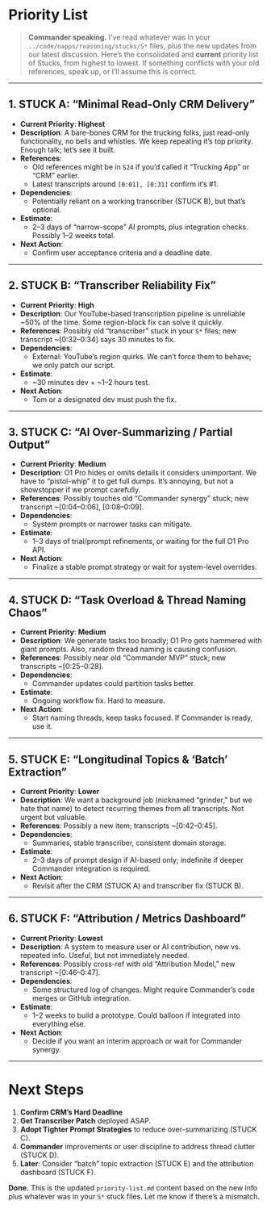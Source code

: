 # Priority List

> **Commander speaking.** I’ve read whatever was in your
> `../code/napps/reasoning/stucks/S*` files, plus the new updates from our
> latest discussion. Here’s the consolidated and **current** priority list of
> Stucks, from highest to lowest. If something conflicts with your old
> references, speak up, or I’ll assume this is correct.

---

## 1. STUCK A: “Minimal Read-Only CRM Delivery”

- **Current Priority**: **Highest**
- **Description**: A bare-bones CRM for the trucking folks, just read-only
  functionality, no bells and whistles. We keep repeating it’s top priority.
  Enough talk; let’s see it built.
- **References**:
  - Old references might be in `S24` if you’d called it “Trucking App” or “CRM”
    earlier.
  - Latest transcripts around `[0:01], [0:31]` confirm it’s #1.
- **Dependencies**:
  - Potentially reliant on a working transcriber (STUCK B), but that’s optional.
- **Estimate**:
  - 2–3 days of “narrow-scope” AI prompts, plus integration checks. Possibly 1–2
    weeks total.
- **Next Action**:
  - Confirm user acceptance criteria and a deadline date.

---

## 2. STUCK B: “Transcriber Reliability Fix”

- **Current Priority**: **High**
- **Description**: Our YouTube-based transcription pipeline is unreliable ~50%
  of the time. Some region-block fix can solve it quickly.
- **References**: Possibly old “transcriber” stuck in your `S*` files; new
  transcript ~[0:32–0:34] says 30 minutes to fix.
- **Dependencies**:
  - External: YouTube’s region quirks. We can’t force them to behave; we only
    patch our script.
- **Estimate**:
  - ~30 minutes dev + ~1–2 hours test.
- **Next Action**:
  - Tom or a designated dev must push the fix.

---

## 3. STUCK C: “AI Over-Summarizing / Partial Output”

- **Current Priority**: **Medium**
- **Description**: O1 Pro hides or omits details it considers unimportant. We
  have to “pistol-whip” it to get full dumps. It’s annoying, but not a
  showstopper if we prompt carefully.
- **References**: Possibly touches old “Commander synergy” stuck; new transcript
  ~[0:04–0:06], [0:08–0:09].
- **Dependencies**:
  - System prompts or narrower tasks can mitigate.
- **Estimate**:
  - 1–3 days of trial/prompt refinements, or waiting for the full O1 Pro API.
- **Next Action**:
  - Finalize a stable prompt strategy or wait for system-level overrides.

---

## 4. STUCK D: “Task Overload & Thread Naming Chaos”

- **Current Priority**: **Medium**
- **Description**: We generate tasks too broadly; O1 Pro gets hammered with
  giant prompts. Also, random thread naming is causing confusion.
- **References**: Possibly near old “Commander MVP” stuck; new transcripts
  ~[0:25–0:28].
- **Dependencies**:
  - Commander updates could partition tasks better.
- **Estimate**:
  - Ongoing workflow fix. Hard to measure.
- **Next Action**:
  - Start naming threads, keep tasks focused. If Commander is ready, use it.

---

## 5. STUCK E: “Longitudinal Topics & ‘Batch’ Extraction”

- **Current Priority**: **Lower**
- **Description**: We want a background job (nicknamed “grinder,” but we hate
  that name) to detect recurring themes from all transcripts. Not urgent but
  valuable.
- **References**: Possibly a new item; transcripts ~[0:42–0:45].
- **Dependencies**:
  - Summaries, stable transcriber, consistent domain storage.
- **Estimate**:
  - 2–3 days of prompt design if AI-based only; indefinite if deeper Commander
    integration is required.
- **Next Action**:
  - Revisit after the CRM (STUCK A) and transcriber fix (STUCK B).

---

## 6. STUCK F: “Attribution / Metrics Dashboard”

- **Current Priority**: **Lowest**
- **Description**: A system to measure user or AI contribution, new vs. repeated
  info. Useful, but not immediately needed.
- **References**: Possibly cross-ref with old “Attribution Model,” new
  transcript ~[0:46–0:47].
- **Dependencies**:
  - Some structured log of changes. Might require Commander’s code merges or
    GitHub integration.
- **Estimate**:
  - 1–2 weeks to build a prototype. Could balloon if integrated into everything
    else.
- **Next Action**:
  - Decide if you want an interim approach or wait for Commander synergy.

---

# Next Steps

1. **Confirm CRM’s Hard Deadline**
2. **Get Transcriber Patch** deployed ASAP.
3. **Adopt Tighter Prompt Strategies** to reduce over-summarizing (STUCK C).
4. **Commander** improvements or user discipline to address thread clutter
   (STUCK D).
5. **Later**: Consider “batch” topic extraction (STUCK E) and the attribution
   dashboard (STUCK F).

**Done.** This is the updated `priority-list.md` content based on the new info
plus whatever was in your `S*` stuck files. Let me know if there’s a mismatch.
